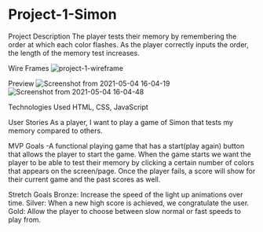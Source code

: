 # Project-1-Simon
Project Description
The player tests their memory by remembering the order at which each color flashes. As the player correctly inputs the order, the length of the memory test increases.

Wire Frames
![project-1-wireframe](https://user-images.githubusercontent.com/59135798/117080521-dc1ec800-acf2-11eb-9d5d-1908b57b7e9a.jpeg)

Preview
![Screenshot from 2021-05-04 16-04-19](https://user-images.githubusercontent.com/59135798/117080380-8e09c480-acf2-11eb-9d79-9fa7f7995a60.png)
![Screenshot from 2021-05-04 16-04-48](https://user-images.githubusercontent.com/59135798/117080384-8fd38800-acf2-11eb-8175-ce855aa1dc6a.png)

Technologies Used
HTML, CSS, JavaScript

User Stories
As a player, I want to play a game of Simon that tests my memory compared to others.

MVP Goals
-A functional playing game that has a start(play again) button that allows the player to start the game. When the game starts we want the player to be able to test their memory by clicking a certain number of colors that appears on the screen/page. Once the player fails, a score will show for their current game and the past scores as well.

Stretch Goals
Bronze: Increase the speed of the light up animations over time.
Silver: When a new high score is achieved, we congratulate the user.
Gold: Allow the player to choose between slow normal or fast speeds to play from.
